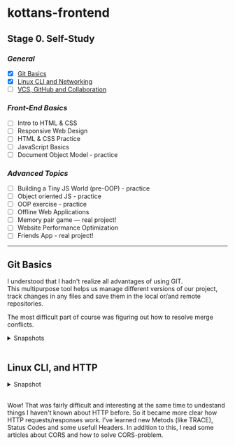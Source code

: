 # kottans-frontend

## **Stage 0. Self-Study**

### ***General***

- [x] [Git Basics](#git-basics)
- [x] [Linux CLI and Networking](#linux-cli-and-http)
- [ ] [VCS, GitHub and Collaboration](#vcs-github-and-collaboration)

### ***Front-End Basics***

- [ ] Intro to HTML & CSS
- [ ] Responsive Web Design
- [ ] HTML & CSS Practice
- [ ] JavaScript Basics
- [ ] Document Object Model - practice

### ***Advanced Topics***

- [ ] Building a Tiny JS World (pre-OOP) - practice
- [ ] Object oriented JS - practice
- [ ] OOP exercise - practice
- [ ] Offline Web Applications
- [ ] Memory pair game — real project!
- [ ] Website Performance Optimization
- [ ] Friends App - real project!
  
___

## Git Basics

I understood that I hadn't realize all advantages of using GIT.  
This multipurpose tool helps us manage different versions of our project, track changes in any files and save them in the local or/and remote repositories.

The most difficult part of course was figuring out how to resolve merge conflicts.

<details>
<summary>Snapshots</summary>

![Udacity Git Course](./git_basics/Udacity-git-course.png)

![LearnGit Main Course](./git_basics/learnGit-main-done.png)

![LearnGit Remote Course](./git_basics/learnGit-remote-done.png)

</details><br>

## Linux CLI, and HTTP

<details>
<summary>Snapshot</summary>

![Linux Survival](./task_linux_cli/linux-survival.png)

</details><br>
  
Wow! That was fairly difficult and interesting at the same time to undestand things I haven't known about HTTP before. So it became more clear how HTTP requests/responses work. I've learned new Metods (like TRACE), Status Codes and some usefull Headers. In addition to this, I read some articles about CORS and how to solve CORS-problem.

